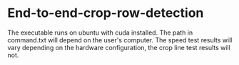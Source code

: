 # End-to-end-crop-row-detection
The executable runs on ubuntu with cuda installed. The path in command.txt will depend on the user's computer.
The speed test results will vary depending on the hardware configuration, the crop line test results will not.
